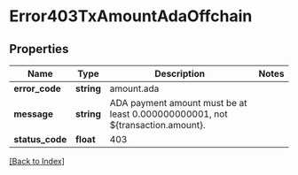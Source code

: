 # Error403TxAmountAdaOffchain

## Properties

Name | Type | Description | Notes
------------ | ------------- | ------------- | -------------
**error_code** | **string** | amount.ada |
**message** | **string** | ADA payment amount must be at least 0.000000000001, not ${transaction.amount}. |
**status_code** | **float** | 403 |

[[Back to Index]](../index.md)
